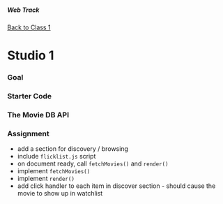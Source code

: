 ##### Web Track
[Back to Class 1](../class1)

# Studio 1


### Goal

### Starter Code

### The Movie DB API

### Assignment

* add a section for discovery / browsing
* include `flicklist.js` script
* on document ready, call `fetchMovies()` and `render()`
* implement `fetchMovies()`
* implement `render()`
* add click handler to each item in discover section - should cause the movie to show up in watchlist

